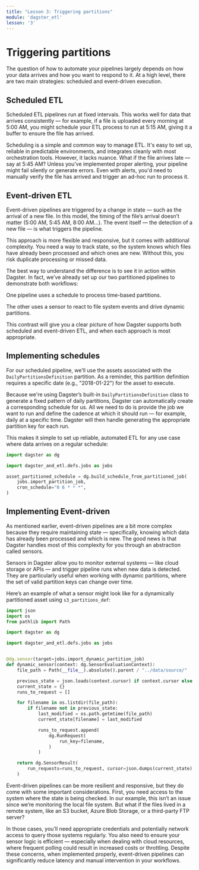 ```yaml
---
title: "Lesson 3: Triggering partitions"
module: 'dagster_etl'
lesson: '3'
---
```


# Triggering partitions

The question of how to automate your pipelines largely depends on how your data arrives and how you want to respond to it. At a high level, there are two main strategies: scheduled and event-driven execution.

## Scheduled ETL
Scheduled ETL pipelines run at fixed intervals. This works well for data that arrives consistently — for example, if a file is uploaded every morning at 5:00 AM, you might schedule your ETL process to run at 5:15 AM, giving it a buffer to ensure the file has arrived.

Scheduling is a simple and common way to manage ETL. It's easy to set up, reliable in predictable environments, and integrates cleanly with most orchestration tools. However, it lacks nuance. What if the file arrives late — say at 5:45 AM? Unless you’ve implemented proper alerting, your pipeline might fail silently or generate errors. Even with alerts, you'd need to manually verify the file has arrived and trigger an ad-hoc run to process it.

## Event-driven ETL
Event-driven pipelines are triggered by a change in state — such as the arrival of a new file. In this model, the timing of the file’s arrival doesn’t matter (5:00 AM, 5:45 AM, 8:00 AM...). The event itself — the detection of a new file — is what triggers the pipeline.

This approach is more flexible and responsive, but it comes with additional complexity. You need a way to track state, so the system knows which files have already been processed and which ones are new. Without this, you risk duplicate processing or missed data.

The best way to understand the difference is to see it in action within Dagster. In fact, we’ve already set up our two partitioned pipelines to demonstrate both workflows:

One pipeline uses a schedule to process time-based partitions.

The other uses a sensor to react to file system events and drive dynamic partitions.

This contrast will give you a clear picture of how Dagster supports both scheduled and event-driven ETL, and when each approach is most appropriate.

## Implementing schedules

For our scheduled pipeline, we’ll use the assets associated with the `DailyPartitionsDefinition` partition. As a reminder, this partition definition requires a specific date (e.g., "2018-01-22") for the asset to execute.

Because we're using Dagster’s built-in `DailyPartitionsDefinition` class to generate a fixed pattern of daily partitions, Dagster can automatically create a corresponding schedule for us. All we need to do is provide the job we want to run and define the cadence at which it should run — for example, daily at a specific time. Dagster will then handle generating the appropriate partition key for each run.

This makes it simple to set up reliable, automated ETL for any use case where data arrives on a regular schedule:

```python
import dagster as dg

import dagster_and_etl.defs.jobs as jobs

asset_partitioned_schedule = dg.build_schedule_from_partitioned_job(
    jobs.import_partition_job,
    cron_schedule="0 6 * * *",
)
```

## Implementing Event-driven

As mentioned earlier, event-driven pipelines are a bit more complex because they require maintaining state — specifically, knowing which data has already been processed and which is new. The good news is that Dagster handles most of this complexity for you through an abstraction called sensors.

Sensors in Dagster allow you to monitor external systems — like cloud storage or APIs — and trigger pipeline runs when new data is detected. They are particularly useful when working with dynamic partitions, where the set of valid partition keys can change over time.

Here’s an example of what a sensor might look like for a dynamically partitioned asset using `s3_partitions_def`:

```python
import json
import os
from pathlib import Path

import dagster as dg

import dagster_and_etl.defs.jobs as jobs


@dg.sensor(target=jobs.import_dynamic_partition_job)
def dynamic_sensor(context: dg.SensorEvaluationContext):
    file_path = Path(__file__).absolute().parent / "../data/source/"

    previous_state = json.loads(context.cursor) if context.cursor else {}
    current_state = {}
    runs_to_request = []

    for filename in os.listdir(file_path):
        if filename not in previous_state:
            last_modified = os.path.getmtime(file_path)
            current_state[filename] = last_modified

            runs_to_request.append(
                dg.RunRequest(
                    run_key=filename,
                )
            )

    return dg.SensorResult(
        run_requests=runs_to_request, cursor=json.dumps(current_state)
    )
```

Event-driven pipelines can be more resilient and responsive, but they do come with some important considerations. First, you need access to the system where the state is being checked. In our example, this isn’t an issue since we’re monitoring the local file system. But what if the files lived in a remote system, like an S3 bucket, Azure Blob Storage, or a third-party FTP server?

In those cases, you’ll need appropriate credentials and potentially network access to query those systems regularly. You also need to ensure your sensor logic is efficient — especially when dealing with cloud resources, where frequent polling could result in increased costs or throttling. Despite these concerns, when implemented properly, event-driven pipelines can significantly reduce latency and manual intervention in your workflows.

